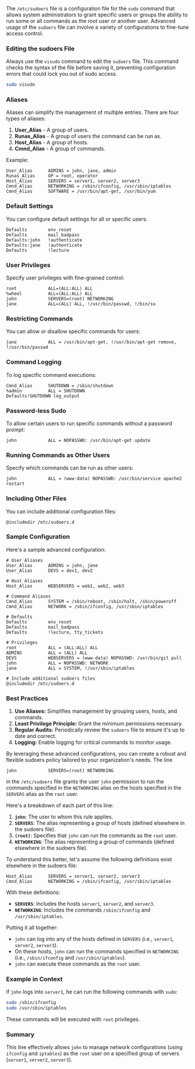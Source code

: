 The `/etc/sudoers` file is a configuration file for the `sudo` command that allows system administrators to grant specific users or groups the ability to run some or all commands as the root user or another user. Advanced usage of the `sudoers` file can involve a variety of configurations to fine-tune access control.

### Editing the sudoers File

Always use the `visudo` command to edit the `sudoers` file. This command checks the syntax of the file before saving it, preventing configuration errors that could lock you out of sudo access.

```sh
sudo visudo
```

### Aliases

Aliases can simplify the management of multiple entries. There are four types of aliases:

1. **User_Alias** - A group of users.
2. **Runas_Alias** - A group of users the command can be run as.
3. **Host_Alias** - A group of hosts.
4. **Cmnd_Alias** - A group of commands.

Example:

```sudoers
User_Alias      ADMINS = john, jane, admin
Runas_Alias     OP = root, operator
Host_Alias      SERVERS = server1, server2, server3
Cmnd_Alias      NETWORKING = /sbin/ifconfig, /usr/sbin/iptables
Cmnd_Alias      SOFTWARE = /usr/bin/apt-get, /usr/bin/yum
```

### Default Settings

You can configure default settings for all or specific users:

```sudoers
Defaults        env_reset
Defaults        mail_badpass
Defaults:john   !authenticate
Defaults:jane   !authenticate
Defaults        !lecture
```

### User Privileges

Specify user privileges with fine-grained control:

```sudoers
root            ALL=(ALL:ALL) ALL
%wheel          ALL=(ALL:ALL) ALL
john            SERVERS=(root) NETWORKING
jane            ALL=(ALL) ALL, !/usr/bin/passwd, !/bin/su
```

### Restricting Commands

You can allow or disallow specific commands for users:

```sudoers
jane            ALL = /usr/bin/apt-get, !/usr/bin/apt-get remove, !/usr/bin/passwd
```

### Command Logging

To log specific command executions:

```sudoers
Cmnd_Alias      SHUTDOWN = /sbin/shutdown
%admin          ALL = SHUTDOWN
Defaults!SHUTDOWN log_output
```

### Password-less Sudo

To allow certain users to run specific commands without a password prompt:

```sudoers
john            ALL = NOPASSWD: /usr/bin/apt-get update
```

### Running Commands as Other Users

Specify which commands can be run as other users:

```sudoers
john            ALL = (www-data) NOPASSWD: /usr/bin/service apache2 restart
```

### Including Other Files

You can include additional configuration files:

```sudoers
@includedir /etc/sudoers.d
```

### Sample Configuration

Here's a sample advanced configuration:

```sudoers
# User Aliases
User_Alias      ADMINS = john, jane
User_Alias      DEVS = dev1, dev2

# Host Aliases
Host_Alias      WEBSERVERS = web1, web2, web3

# Command Aliases
Cmnd_Alias      SYSTEM = /sbin/reboot, /sbin/halt, /sbin/poweroff
Cmnd_Alias      NETWORK = /sbin/ifconfig, /usr/sbin/iptables

# Defaults
Defaults        env_reset
Defaults        mail_badpass
Defaults        !lecture, tty_tickets

# Privileges
root            ALL = (ALL:ALL) ALL
ADMINS          ALL = (ALL) ALL
DEVS            WEBSERVERS = (www-data) NOPASSWD: /usr/bin/git pull
john            ALL = NOPASSWD: NETWORK
jane            ALL = SYSTEM, !/usr/sbin/iptables

# Include additional sudoers files
@includedir /etc/sudoers.d
```

### Best Practices

1. **Use Aliases:** Simplifies management by grouping users, hosts, and commands.
2. **Least Privilege Principle:** Grant the minimum permissions necessary.
3. **Regular Audits:** Periodically review the `sudoers` file to ensure it's up to date and correct.
4. **Logging:** Enable logging for critical commands to monitor usage.

By leveraging these advanced configurations, you can create a robust and flexible sudoers policy tailored to your organization's needs.
The line

```sudoers
john            SERVERS=(root) NETWORKING
```

in the `/etc/sudoers` file grants the user `john` permission to run the commands specified in the `NETWORKING` alias on the hosts specified in the `SERVERS` alias as the `root` user.

Here's a breakdown of each part of this line:

1. **`john`**: The user to whom this rule applies.
2. **`SERVERS`**: The alias representing a group of hosts (defined elsewhere in the sudoers file).
3. **`(root)`**: Specifies that `john` can run the commands as the `root` user.
4. **`NETWORKING`**: The alias representing a group of commands (defined elsewhere in the sudoers file).

To understand this better, let's assume the following definitions exist elsewhere in the sudoers file:

```sudoers
Host_Alias      SERVERS = server1, server2, server3
Cmnd_Alias      NETWORKING = /sbin/ifconfig, /usr/sbin/iptables
```

With these definitions:

- **`SERVERS`**: Includes the hosts `server1`, `server2`, and `server3`.
- **`NETWORKING`**: Includes the commands `/sbin/ifconfig` and `/usr/sbin/iptables`.

Putting it all together:

- `john` can log into any of the hosts defined in `SERVERS` (i.e., `server1`, `server2`, `server3`).
- On these hosts, `john` can run the commands specified in `NETWORKING` (i.e., `/sbin/ifconfig` and `/usr/sbin/iptables`).
- `john` can execute these commands as the `root` user.

### Example in Context

If `john` logs into `server1`, he can run the following commands with `sudo`:

```sh
sudo /sbin/ifconfig
sudo /usr/sbin/iptables
```

These commands will be executed with `root` privileges.

### Summary

This line effectively allows `john` to manage network configurations (using `ifconfig` and `iptables`) as the `root` user on a specified group of servers (`server1`, `server2`, `server3`).
